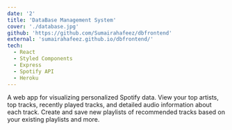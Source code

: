 ```yaml
---
date: '2'
title: 'DataBase Management System'
cover: './database.jpg'
github: 'https://github.com/Sumairahafeez/dbfrontend'
external: 'sumairahafeez.github.io/dbfrontend/'
tech:
  - React
  - Styled Components
  - Express
  - Spotify API
  - Heroku
---
```


A web app for visualizing personalized Spotify data. View your top artists, top tracks, recently played tracks, and detailed audio information about each track. Create and save new playlists of recommended tracks based on your existing playlists and more.
